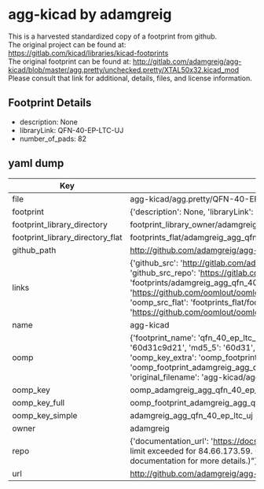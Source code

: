 # agg-kicad by adamgreig  
This is a harvested standardized copy of a footprint from github.  
The original project can be found at:  
https://gitlab.com/kicad/libraries/kicad-footprints  
The original footprint can be found at:
http://gitlab.com/adamgreig/agg-kicad/blob/master/agg.pretty/unchecked.pretty/XTAL50x32.kicad_mod
Please consult that link for additional, details, files, and license information.  
## Footprint Details
* description: None  
* libraryLink: QFN-40-EP-LTC-UJ  
* number_of_pads: 82  
## yaml dump  
| Key | Value |  
| --- | --- |  
| file | agg-kicad/agg.pretty/QFN-40-EP-LTC-UJ.kicad_mod |  
| footprint | {'description': None, 'libraryLink': 'QFN-40-EP-LTC-UJ', 'number_of_pads': 82} |  
| footprint_library_directory | footprint_library_owner/adamgreig_agg-kicad |  
| footprint_library_directory_flat | footprints_flat/adamgreig_agg_qfn_40_ep_ltc_uj/working |  
| github_path | http://github.com/adamgreig/agg-kicad/blob/master/agg.pretty/QFN-40-EP-LTC-UJ.kicad_mod |  
| links | {'github_src': 'http://gitlab.com/adamgreig/agg-kicad/blob/master/agg.pretty/unchecked.pretty/XTAL50x32.kicad_mod', 'github_src_repo': 'https://gitlab.com/kicad/libraries/kicad-footprints', 'oomp_bot': 'footprints/adamgreig_agg_qfn_40_ep_ltc_uj/working', 'oomp_bot_github': 'https://github.com/oomlout/oomlout_oomp_footprint_bot/tree/main/footprints/adamgreig_agg_qfn_40_ep_ltc_uj/working', 'oomp_src_flat': 'footprints_flat/footprints_flat/adamgreig_agg_qfn_40_ep_ltc_uj/working', 'oomp_src_flat_github': 'https://github.com/oomlout/oomlout_oomp_footprint_src/tree/main/footprints_flat/adamgreig_agg_qfn_40_ep_ltc_uj/working'} |  
| name | agg-kicad |  
| oomp | {'footprint_name': 'qfn_40_ep_ltc_uj', 'library_name': 'agg', 'md5': '60d31c9d21d78423305696ff35a7c83e', 'md5_10': '60d31c9d21', 'md5_5': '60d31', 'md5_6': '60d31c', 'oomp_key': 'oomp_adamgreig_agg_qfn_40_ep_ltc_uj', 'oomp_key_extra': 'oomp_footprint_adamgreig_agg_qfn_40_ep_ltc_uj', 'oomp_key_full': 'oomp_footprint_adamgreig_agg_qfn_40_ep_ltc_uj_60d31c', 'oomp_key_simple': 'adamgreig_agg_qfn_40_ep_ltc_uj', 'original_filename': 'agg-kicad/agg.pretty/QFN-40-EP-LTC-UJ.kicad_mod', 'owner_name': 'adamgreig'} |  
| oomp_key | oomp_adamgreig_agg_qfn_40_ep_ltc_uj |  
| oomp_key_full | oomp_footprint_adamgreig_agg_qfn_40_ep_ltc_uj |  
| oomp_key_simple | adamgreig_agg_qfn_40_ep_ltc_uj |  
| owner | adamgreig |  
| repo | {'documentation_url': 'https://docs.github.com/rest/overview/resources-in-the-rest-api#rate-limiting', 'message': "API rate limit exceeded for 84.66.173.59. (But here's the good news: Authenticated requests get a higher rate limit. Check out the documentation for more details.)"} |  
| url | http://github.com/adamgreig/agg-kicad |  

